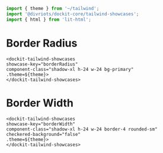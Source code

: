 ```js script
import { theme } from '~/tailwind';
import '@divriots/dockit-core/tailwind-showcases';
import { html } from 'lit-html';
```

# Border Radius

```html:html
<dockit-tailwind-showcases
showcase-key="borderRadius"
component-class="shadow-xl h-24 w-24 bg-primary"
.theme=${theme}>
</dockit-tailwind-showcases>
```

# Border Width

```html:html
<dockit-tailwind-showcases
showcase-key="borderWidth"
component-class="shadow-xl h-24 w-24 border-4 rounded-sm"
checkered-background="false"
.theme=${theme}>
</dockit-tailwind-showcases>
```

